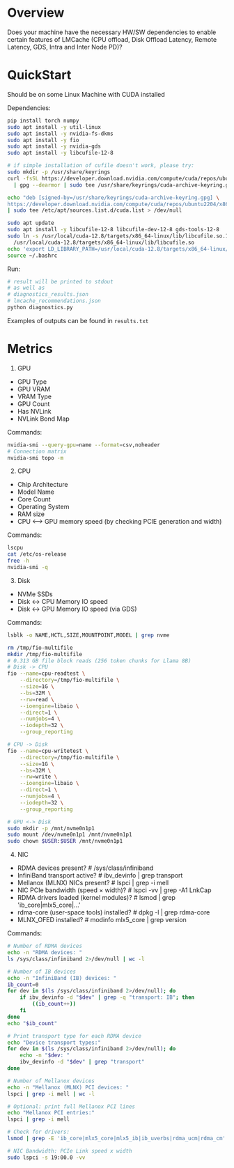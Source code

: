 # Overview

Does your machine have the necessary HW/SW dependencies to enable certain features of LMCache (CPU offload, Disk Offload Latency, Remote Latency, GDS, Intra and Inter Node PD)? 

# QuickStart

Should be on some Linux Machine with CUDA installed

Dependencies:

```bash
pip install torch numpy
sudo apt install -y util-linux
sudo apt install -y nvidia-fs-dkms 
sudo apt install -y fio 
sudo apt install -y nvidia-gds
sudo apt install -y libcufile-12-8

# if simple installation of cufile doesn't work, please try:
sudo mkdir -p /usr/share/keyrings
curl -fsSL https://developer.download.nvidia.com/compute/cuda/repos/ubuntu2204/x86_64/3bf863cc.pub \
  | gpg --dearmor | sudo tee /usr/share/keyrings/cuda-archive-keyring.gpg > /dev/null

echo "deb [signed-by=/usr/share/keyrings/cuda-archive-keyring.gpg] \
https://developer.download.nvidia.com/compute/cuda/repos/ubuntu2204/x86_64/ /" \
| sudo tee /etc/apt/sources.list.d/cuda.list > /dev/null

sudo apt update
sudo apt install -y libcufile-12-8 libcufile-dev-12-8 gds-tools-12-8
sudo ln -s /usr/local/cuda-12.8/targets/x86_64-linux/lib/libcufile.so.1.13.1 \
  /usr/local/cuda-12.8/targets/x86_64-linux/lib/libcufile.so
echo 'export LD_LIBRARY_PATH=/usr/local/cuda-12.8/targets/x86_64-linux/lib:$LD_LIBRARY_PATH' >> ~/.bashrc
source ~/.bashrc
```

Run: 
```bash
# result will be printed to stdout
# as well as
# diagnostics_results.json
# lmcache_recommendations.json
python diagnostics.py
```

Examples of outputs can be found in `results.txt`

# Metrics

1. GPU
- GPU Type
- GPU VRAM
- VRAM Type
- GPU Count
- Has NVLink
- NVLink Bond Map

Commands:
```bash
nvidia-smi --query-gpu=name --format=csv,noheader
# Connection matrix
nvidia-smi topo -m
```

2. CPU
- Chip Architecture
- Model Name
- Core Count
- Operating System
- RAM size
- CPU <--> GPU memory speed (by checking PCIE generation and width)

Commands: 
```bash
lscpu
cat /etc/os-release
free -h
nvidia-smi -q
```

3. Disk
- NVMe SSDs
- Disk <-> CPU Memory IO speed
- Disk <-> GPU Memory IO speed (via GDS)

Commands: 
```bash
lsblk -o NAME,HCTL,SIZE,MOUNTPOINT,MODEL | grep nvme

rm /tmp/fio-multifile
mkdir /tmp/fio-multifile
# 0.313 GB file block reads (256 token chunks for Llama 8B)
# Disk -> CPU
fio --name=cpu-readtest \
    --directory=/tmp/fio-multifile \
    --size=1G \
    --bs=32M \
    --rw=read \
    --ioengine=libaio \
    --direct=1 \
    --numjobs=4 \
    --iodepth=32 \
    --group_reporting

# CPU -> Disk
fio --name=cpu-writetest \
    --directory=/tmp/fio-multifile \
    --size=1G \
    --bs=32M \
    --rw=write \
    --ioengine=libaio \
    --direct=1 \
    --numjobs=4 \
    --iodepth=32 \
    --group_reporting

# GPU <-> Disk
sudo mkdir -p /mnt/nvme0n1p1
sudo mount /dev/nvme0n1p1 /mnt/nvme0n1p1
sudo chown $USER:$USER /mnt/nvme0n1p1
```

4. NIC
- RDMA devices present?                    # /sys/class/infiniband
- InfiniBand transport active?            # ibv_devinfo | grep transport
- Mellanox (MLNX) NICs present?           # lspci | grep -i mell
- NIC PCIe bandwidth (speed × width)?     # lspci -vv | grep -A1 LnkCap
- RDMA drivers loaded (kernel modules)?   # lsmod | grep 'ib_core|mlx5_core|...'
- rdma-core (user-space tools) installed? # dpkg -l | grep rdma-core
- MLNX_OFED installed?                    # modinfo mlx5_core | grep version

Commands:
```bash
# Number of RDMA devices
echo -n "RDMA devices: "
ls /sys/class/infiniband 2>/dev/null | wc -l

# Number of IB devices
echo -n "InfiniBand (IB) devices: "
ib_count=0
for dev in $(ls /sys/class/infiniband 2>/dev/null); do
    if ibv_devinfo -d "$dev" | grep -q "transport: IB"; then
        ((ib_count++))
    fi
done
echo "$ib_count"

# Print transport type for each RDMA device
echo "Device transport types:"
for dev in $(ls /sys/class/infiniband 2>/dev/null); do
    echo -n "$dev: "
    ibv_devinfo -d "$dev" | grep "transport"
done

# Number of Mellanox devices
echo -n "Mellanox (MLNX) PCI devices: "
lspci | grep -i mell | wc -l

# Optional: print full Mellanox PCI lines
echo "Mellanox PCI entries:"
lspci | grep -i mell

# Check for drivers:
lsmod | grep -E 'ib_core|mlx5_core|mlx5_ib|ib_uverbs|rdma_ucm|rdma_cm'

# NIC Bandwidth: PCIe Link speed x width
sudo lspci -s 19:00.0 -vv
```